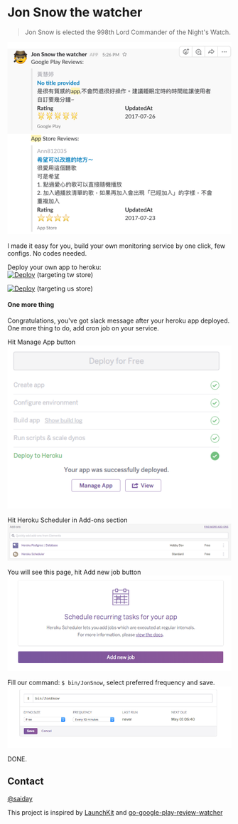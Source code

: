 # Jon Snow the watcher
> Jon Snow is elected the 998th Lord Commander of the Night's Watch.

![](doc/screenshot.png)

I made it easy for you, build your own monitoring service by one click, few configs. No codes needed.

Deploy your own app to heroku:  
[![Deploy](https://www.herokucdn.com/deploy/button.svg)](https://heroku.com/deploy?template=https://github.com/saiday/JonSnow&env[JON_SNOW_LOCATION]=zh-tw) (targeting tw store)

[![Deploy](https://www.herokucdn.com/deploy/button.svg)](https://heroku.com/deploy?template=https://github.com/saiday/JonSnow&env[JON_SNOW_LOCATION]=en) (targeting us store)


#### One more thing

Congratulations, you've got slack message after your heroku app deployed.  
One more thing to do, add cron job on your service.

Hit Manage App button  
![](doc/deployed.png)

Hit Heroku Scheduler in Add-ons section  
![](doc/heroku-scheduler.png)

You will see this page, hit Add new job button  
![](doc/add-job.png)

Fill our command: `$ bin/JonSnow`, select preferred frequency and save.  
![](doc/job.png)

DONE.

## Contact
[@saiday](https://twitter.com/saiday)


This project is inspired by [LaunchKit](https://launchkit.io/) and [go-google-play-review-watcher](https://github.com/Konboi/go-google-play-review-watcher)
